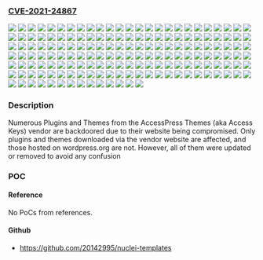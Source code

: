 ### [CVE-2021-24867](https://cve.mitre.org/cgi-bin/cvename.cgi?name=CVE-2021-24867)
![](https://img.shields.io/static/v1?label=Product&message=AP%20Companion&color=blue)
![](https://img.shields.io/static/v1?label=Product&message=AccessPress%20Custom%20CSS&color=blue)
![](https://img.shields.io/static/v1?label=Product&message=AccessPress%20Custom%20Post%20Type&color=blue)
![](https://img.shields.io/static/v1?label=Product&message=AccessPress%20Parallax&color=blue)
![](https://img.shields.io/static/v1?label=Product&message=AccessPress%20Root&color=blue)
![](https://img.shields.io/static/v1?label=Product&message=AccessPress%20Social%20Counter&color=blue)
![](https://img.shields.io/static/v1?label=Product&message=AccessPress%20Social%20Icons&color=blue)
![](https://img.shields.io/static/v1?label=Product&message=AccessPress%20Social%20Login%20Lite%20%E2%80%93%20Social%20Login%20WordPress%20Plugin&color=blue)
![](https://img.shields.io/static/v1?label=Product&message=AccessPress%20Social%20Share&color=blue)
![](https://img.shields.io/static/v1?label=Product&message=AccessPress%20Staple&color=blue)
![](https://img.shields.io/static/v1?label=Product&message=AccessPress%20Store&color=blue)
![](https://img.shields.io/static/v1?label=Product&message=AccessPress%20iFeeds&color=blue)
![](https://img.shields.io/static/v1?label=Product&message=Accesspress%20Basic&color=blue)
![](https://img.shields.io/static/v1?label=Product&message=Accesspress%20Lite&color=blue)
![](https://img.shields.io/static/v1?label=Product&message=Accesspress%20Mag&color=blue)
![](https://img.shields.io/static/v1?label=Product&message=Agency%20Lite&color=blue)
![](https://img.shields.io/static/v1?label=Product&message=Aplite&color=blue)
![](https://img.shields.io/static/v1?label=Product&message=Badge%20Designer%20Lite%20For%20WooCommerce&color=blue)
![](https://img.shields.io/static/v1?label=Product&message=Beautiful%20FAQ%20Plugin%20for%20WordPress%20%E2%80%93%20Everest%20FAQ%20Manager%20Lite&color=blue)
![](https://img.shields.io/static/v1?label=Product&message=Beautiful%20Stat%20Counter%20Plugin%20for%20WordPress%20%E2%80%93%20Everest%20Counter%20Lite&color=blue)
![](https://img.shields.io/static/v1?label=Product&message=Bingle&color=blue)
![](https://img.shields.io/static/v1?label=Product&message=Bloger&color=blue)
![](https://img.shields.io/static/v1?label=Product&message=CTA%20plugin%20for%20WordPress%20%E2%80%93%20Easy%20Side%20Tab&color=blue)
![](https://img.shields.io/static/v1?label=Product&message=Comments%20Disable%20%E2%80%93%20AccessPress&color=blue)
![](https://img.shields.io/static/v1?label=Product&message=Construction%20Lite&color=blue)
![](https://img.shields.io/static/v1?label=Product&message=Contact%20Form%20for%20WordPress%20%E2%80%93%20Ultimate%20Form%20Builder%20Lite&color=blue)
![](https://img.shields.io/static/v1?label=Product&message=Cookie%20Notification%20Plugin%20for%20WordPress%20%E2%80%93%20WP%20Cookie%20User%20Info&color=blue)
![](https://img.shields.io/static/v1?label=Product&message=Doko&color=blue)
![](https://img.shields.io/static/v1?label=Product&message=Easiest%20Contact%20Form%20for%20WordPress%20%E2%80%93%20AP%20Contact%20Form&color=blue)
![](https://img.shields.io/static/v1?label=Product&message=Effectively%20Add%20%26%20Customize%20Free%20Icons%20For%20WordPress%20Menus%20%E2%80%93%20WP%20Menu%20Icons%20Lite&color=blue)
![](https://img.shields.io/static/v1?label=Product&message=Enlighten&color=blue)
![](https://img.shields.io/static/v1?label=Product&message=Everest%20GPlaces%20Business%20Reviews&color=blue)
![](https://img.shields.io/static/v1?label=Product&message=Everest%20Review%20Lite%20%E2%80%93%20User%2FAdmin%20review%20plugin%20for%20WordPress&color=blue)
![](https://img.shields.io/static/v1?label=Product&message=FashStore&color=blue)
![](https://img.shields.io/static/v1?label=Product&message=Faster%20and%20Easier%20scroll%20to%20Top%20Plugin%20for%20WordPress%20%E2%80%93%20Smart%20Scroll%20to%20Top%20Lite&color=blue)
![](https://img.shields.io/static/v1?label=Product&message=Form%20Store%20to%20DB&color=blue)
![](https://img.shields.io/static/v1?label=Product&message=FotoGraphy&color=blue)
![](https://img.shields.io/static/v1?label=Product&message=Free%20Responsive%20Post%2FArticle%20Author%20Section%20Plugin%20for%20WordPress%20%E2%80%93%20Ultimate%20Author%20Box%20Lite&color=blue)
![](https://img.shields.io/static/v1?label=Product&message=Free%20Responsive%20Tab%20Plugin%20For%20WordPress%20%E2%80%93%20Everest%20Tab%20Lite&color=blue)
![](https://img.shields.io/static/v1?label=Product&message=Free%20WordPress%20Plugin%20To%20Display%20Like%2FDislike%20Comment%20Rating%20%E2%80%93%20Everest%20Comment%20Rating%20Lite&color=blue)
![](https://img.shields.io/static/v1?label=Product&message=Frontend%20Post%20WordPress%20Plugin%20%E2%80%93%20AccessPress%20Anonymous%20Post&color=blue)
![](https://img.shields.io/static/v1?label=Product&message=Gaga%20Corp&color=blue)
![](https://img.shields.io/static/v1?label=Product&message=Gaga%20Lite&color=blue)
![](https://img.shields.io/static/v1?label=Product&message=Inline%20Call%20To%20Action%20Builder%20Lite%20%E2%80%93%20Free%20Call%20To%20Action%20Layer%20Plugin%20for%20WordPress&color=blue)
![](https://img.shields.io/static/v1?label=Product&message=MContact%20Button&color=blue)
![](https://img.shields.io/static/v1?label=Product&message=Mega%20Menu%20Plugin%20for%20WordPress%20%E2%80%93%20AP%20Mega%20Menu&color=blue)
![](https://img.shields.io/static/v1?label=Product&message=One%20Paze&color=blue)
![](https://img.shields.io/static/v1?label=Product&message=PI%20Button&color=blue)
![](https://img.shields.io/static/v1?label=Product&message=ParallaxSome&color=blue)
![](https://img.shields.io/static/v1?label=Product&message=Plugin%20to%20Manage%20%2F%20Design%20WordPress%20Blog%20%E2%80%93%20WP%20Blog%20Manager%20Lite&color=blue)
![](https://img.shields.io/static/v1?label=Product&message=Pricing%20Table%20Builder%20%E2%80%93%20AP%20Pricing%20Tables%20Lite&color=blue)
![](https://img.shields.io/static/v1?label=Product&message=Product%20Slider%20For%20WooCommerce%20Lite&color=blue)
![](https://img.shields.io/static/v1?label=Product&message=Punte&color=blue)
![](https://img.shields.io/static/v1?label=Product&message=Responsive%20Clients%20Logo%20Gallery%20Plugin%20for%20WordPress%20%E2%80%93%20Smart%20Logo%20Showcase%20Lite&color=blue)
![](https://img.shields.io/static/v1?label=Product&message=Responsive%20Media%20Gallery%20Plugin%20for%20WordPress%20%E2%80%93%20Everest%20Gallery%20Lite&color=blue)
![](https://img.shields.io/static/v1?label=Product&message=Responsive%20Notification%20Bar%20Plugin%20for%20WordPress%20%E2%80%93%20Apex%20Notification%20Bar%20Lite&color=blue)
![](https://img.shields.io/static/v1?label=Product&message=Responsive%20Products%20Showcase%20Listing%20for%20WordPress%20%20%E2%80%93%20WP%20Product%20Gallery%20Lite&color=blue)
![](https://img.shields.io/static/v1?label=Product&message=Responsive%20WordPress%20Timeline%20Plugin%20%E2%80%93%20Everest%20Timeline%20Lite&color=blue)
![](https://img.shields.io/static/v1?label=Product&message=Revolve&color=blue)
![](https://img.shields.io/static/v1?label=Product&message=Ripple&color=blue)
![](https://img.shields.io/static/v1?label=Product&message=ScrollMe&color=blue)
![](https://img.shields.io/static/v1?label=Product&message=Smart%20Scroll%20Posts%20for%20WordPress&color=blue)
![](https://img.shields.io/static/v1?label=Product&message=Smartest%20Way%20To%20Design%20%26%20Customize%20WordPress%20Comments%20%26%20Comment%20Form%20%E2%80%93%20WP%20Comment%20Designer%20Lite&color=blue)
![](https://img.shields.io/static/v1?label=Product&message=Social%20Auto%20Poster&color=blue)
![](https://img.shields.io/static/v1?label=Product&message=Social%20Review&color=blue)
![](https://img.shields.io/static/v1?label=Product&message=SportsMag&color=blue)
![](https://img.shields.io/static/v1?label=Product&message=StoreVilla&color=blue)
![](https://img.shields.io/static/v1?label=Product&message=Swing%20Lite&color=blue)
![](https://img.shields.io/static/v1?label=Product&message=TAuto%20Poster&color=blue)
![](https://img.shields.io/static/v1?label=Product&message=Testimonial%20WordPress%20Plugin%20%E2%80%93%20AP%20Custom%20Testimonial&color=blue)
![](https://img.shields.io/static/v1?label=Product&message=The%20Easiest%20WordPress%20Media%20Manager%20Plugin%20%E2%80%93%20WP%20Media%20Manager%20Lite&color=blue)
![](https://img.shields.io/static/v1?label=Product&message=The%20Launcher&color=blue)
![](https://img.shields.io/static/v1?label=Product&message=The%20Monday&color=blue)
![](https://img.shields.io/static/v1?label=Product&message=Total%20GDPR%20Compliance%20Lite%20%E2%80%93%20WordPress%20Plugin%20for%20GDPR%20Compatibility&color=blue)
![](https://img.shields.io/static/v1?label=Product&message=Total%20Team%20Lite%20%E2%80%93%20Responsive%20Team%20Manager%20%2F%20Showcase%20Plugin%20for%20WordPress&color=blue)
![](https://img.shields.io/static/v1?label=Product&message=Ultimate%20Coming%20Soon%2C%20Maintenance%20Mode%20Plugin%20for%20WordPress%20%E2%80%93%20Everest%20Coming%20Soon%20Lite&color=blue)
![](https://img.shields.io/static/v1?label=Product&message=Uncode%20Lite&color=blue)
![](https://img.shields.io/static/v1?label=Product&message=Unicon%20Lite&color=blue)
![](https://img.shields.io/static/v1?label=Product&message=VMag&color=blue)
![](https://img.shields.io/static/v1?label=Product&message=VMagazine%20Lite&color=blue)
![](https://img.shields.io/static/v1?label=Product&message=Vmagazine%20News&color=blue)
![](https://img.shields.io/static/v1?label=Product&message=WP%20Floating%20Menu%20%E2%80%93%20One%20page%20navigator%2C%20sticky%20menu%20for%20WordPress&color=blue)
![](https://img.shields.io/static/v1?label=Product&message=WP%20Popup%20Banners&color=blue)
![](https://img.shields.io/static/v1?label=Product&message=WP%20Popup%20Lite%20%E2%80%93%20Responsive%20popup%20plugin%20for%20WordPress&color=blue)
![](https://img.shields.io/static/v1?label=Product&message=WP%20TFeed&color=blue)
![](https://img.shields.io/static/v1?label=Product&message=WordPress%20Backend%20Customizer%20%E2%80%93%20Everest%20Admin%20Theme%20Lite&color=blue)
![](https://img.shields.io/static/v1?label=Product&message=WordPress%20Slider%20Plugin%20%E2%80%93%20WP%201%20Slider&color=blue)
![](https://img.shields.io/static/v1?label=Product&message=Zigcy%20Baby&color=blue)
![](https://img.shields.io/static/v1?label=Product&message=Zigcy%20Cosmetics&color=blue)
![](https://img.shields.io/static/v1?label=Product&message=Zigcy%20Lite&color=blue)
![](https://img.shields.io/static/v1?label=Product&message=accessbuddy&color=blue)
![](https://img.shields.io/static/v1?label=Product&message=accesspress-ray&color=blue)
![](https://img.shields.io/static/v1?label=Product&message=parallax-blog&color=blue)
![](https://img.shields.io/static/v1?label=Version&message=1.0.0%3D%201.0.0%20&color=brighgreen)
![](https://img.shields.io/static/v1?label=Version&message=1.0.27%3D%201.0.27%20&color=brighgreen)
![](https://img.shields.io/static/v1?label=Version&message=1.0.3%3E%3D%201.0.3%20&color=brighgreen)
![](https://img.shields.io/static/v1?label=Version&message=1.0.4%3D%201.0.4%20&color=brighgreen)
![](https://img.shields.io/static/v1?label=Version&message=1.0.5%3D%201.0.5%20&color=brighgreen)
![](https://img.shields.io/static/v1?label=Version&message=1.0.6%3D%201.0.6%20&color=brighgreen)
![](https://img.shields.io/static/v1?label=Version&message=1.0.6%3E%3D%201.0.6%20&color=brighgreen)
![](https://img.shields.io/static/v1?label=Version&message=1.0.7%3C%201.0.7%20&color=brighgreen)
![](https://img.shields.io/static/v1?label=Version&message=1.0.7%3D%201.0.7%20&color=brighgreen)
![](https://img.shields.io/static/v1?label=Version&message=1.0.7%3E%3D%201.0.7%20&color=brighgreen)
![](https://img.shields.io/static/v1?label=Version&message=1.0.8%3D%201.0.8%20&color=brighgreen)
![](https://img.shields.io/static/v1?label=Version&message=1.0.8%3E%3D%201.0.8%20&color=brighgreen)
![](https://img.shields.io/static/v1?label=Version&message=1.0.9%3C%201.0.9%20&color=brighgreen)
![](https://img.shields.io/static/v1?label=Version&message=1.0.9%3E%3D%201.0.9%20&color=brighgreen)
![](https://img.shields.io/static/v1?label=Version&message=1.1.0%3E%3D%201.1.0%20&color=brighgreen)
![](https://img.shields.io/static/v1?label=Version&message=1.1.1%3D%201.1.1%20&color=brighgreen)
![](https://img.shields.io/static/v1?label=Version&message=1.1.1%3E%3D%201.1.1%20&color=brighgreen)
![](https://img.shields.io/static/v1?label=Version&message=1.1.2%3D%201.1.2%20&color=brighgreen)
![](https://img.shields.io/static/v1?label=Version&message=1.1.2%3E%3D%201.1.2%20&color=brighgreen)
![](https://img.shields.io/static/v1?label=Version&message=1.1.3%3E%3D%201.1.3%20&color=brighgreen)
![](https://img.shields.io/static/v1?label=Version&message=1.1.5%3E%3D%201.1.5%20&color=brighgreen)
![](https://img.shields.io/static/v1?label=Version&message=1.1.6%3D%201.1.6%20&color=brighgreen)
![](https://img.shields.io/static/v1?label=Version&message=1.1.7%3E%3D%201.1.7%20&color=brighgreen)
![](https://img.shields.io/static/v1?label=Version&message=1.1.9%3D%201.1.9%20&color=brighgreen)
![](https://img.shields.io/static/v1?label=Version&message=1.19.5%3D%201.19.5%20&color=brighgreen)
![](https://img.shields.io/static/v1?label=Version&message=1.2.0%3D%201.2.0%20&color=brighgreen)
![](https://img.shields.io/static/v1?label=Version&message=1.2.1%3D%201.2.1%20&color=brighgreen)
![](https://img.shields.io/static/v1?label=Version&message=1.2.3%3E%3D%201.2.3%20&color=brighgreen)
![](https://img.shields.io/static/v1?label=Version&message=1.2.5%3D%201.2.5%20&color=brighgreen)
![](https://img.shields.io/static/v1?label=Version&message=1.2.6%3D%201.2.6%20&color=brighgreen)
![](https://img.shields.io/static/v1?label=Version&message=1.2.7%3D%201.2.7%20&color=brighgreen)
![](https://img.shields.io/static/v1?label=Version&message=1.2.9%3E%3D%201.2.9%20&color=brighgreen)
![](https://img.shields.io/static/v1?label=Version&message=1.3.1%3D%201.3.1%20&color=brighgreen)
![](https://img.shields.io/static/v1?label=Version&message=1.3.2%3D%201.3.2%20&color=brighgreen)
![](https://img.shields.io/static/v1?label=Version&message=1.3.5%3D%201.3.5%20&color=brighgreen)
![](https://img.shields.io/static/v1?label=Version&message=1.3.6%3D%201.3.6%20&color=brighgreen)
![](https://img.shields.io/static/v1?label=Version&message=1.4.1%3D%201.4.1%20&color=brighgreen)
![](https://img.shields.io/static/v1?label=Version&message=1.4.2%3D%201.0.8%20&color=brighgreen)
![](https://img.shields.io/static/v1?label=Version&message=1.4.4%3E%3D%201.4.4%20&color=brighgreen)
![](https://img.shields.io/static/v1?label=Version&message=1.4.5%3E%3D%201.4.5%20&color=brighgreen)
![](https://img.shields.io/static/v1?label=Version&message=1.4.6%3E%3D%201.4.6%20&color=brighgreen)
![](https://img.shields.io/static/v1?label=Version&message=1.5.0%3E%3D%201.5.0%20&color=brighgreen)
![](https://img.shields.io/static/v1?label=Version&message=1.6.7%3E%3D%201.6.7%20&color=brighgreen)
![](https://img.shields.io/static/v1?label=Version&message=1.8.2%3E%3D%201.8.2%20&color=brighgreen)
![](https://img.shields.io/static/v1?label=Version&message=1.9.1%3D%201.9.1%20&color=brighgreen)
![](https://img.shields.io/static/v1?label=Version&message=1.9.1%3E%3D%201.9.1%20&color=brighgreen)
![](https://img.shields.io/static/v1?label=Version&message=2.0.1%3E%3D%202.0.1%20&color=brighgreen)
![](https://img.shields.io/static/v1?label=Version&message=2.0.3%3E%3D%202.0.3%20&color=brighgreen)
![](https://img.shields.io/static/v1?label=Version&message=2.0.4%3E%3D%202.0.4%20&color=brighgreen)
![](https://img.shields.io/static/v1?label=Version&message=2.0.7%3C%202.0.7%20&color=brighgreen)
![](https://img.shields.io/static/v1?label=Version&message=2.0.7%3E%3D%202.0.7%20&color=brighgreen)
![](https://img.shields.io/static/v1?label=Version&message=2.0.8%3E%3D%202.0.8%20&color=brighgreen)
![](https://img.shields.io/static/v1?label=Version&message=2.0.9%3D%202.0.9%20&color=brighgreen)
![](https://img.shields.io/static/v1?label=Version&message=2.1.0%3D%202.1.0%20&color=brighgreen)
![](https://img.shields.io/static/v1?label=Version&message=2.1.3%3E%3D%202.1.3%20&color=brighgreen)
![](https://img.shields.io/static/v1?label=Version&message=2.2.8%3D%202.2.8%20&color=brighgreen)
![](https://img.shields.io/static/v1?label=Version&message=2.4.0%3D%202.4.0%20&color=brighgreen)
![](https://img.shields.io/static/v1?label=Version&message=2.4.9%3D%202.4.9%20&color=brighgreen)
![](https://img.shields.io/static/v1?label=Version&message=2.5%3D%202.5%20&color=brighgreen)
![](https://img.shields.io/static/v1?label=Version&message=2.6.5%3D%202.6.5%20&color=brighgreen)
![](https://img.shields.io/static/v1?label=Version&message=2.8.0%3E%3D%202.8.0%20&color=brighgreen)
![](https://img.shields.io/static/v1?label=Version&message=2.92%3D%202.92%20&color=brighgreen)
![](https://img.shields.io/static/v1?label=Version&message=3.0.5%3E%3D%203.0.5%20&color=brighgreen)
![](https://img.shields.io/static/v1?label=Version&message=3.1.1574941215%3D%203.1.1574941215%20&color=brighgreen)
![](https://img.shields.io/static/v1?label=Version&message=3.2.1%3D%203.2.1%20&color=brighgreen)
![](https://img.shields.io/static/v1?label=Version&message=3.3.3%3E%3D%203.3.3%20&color=brighgreen)
![](https://img.shields.io/static/v1?label=Version&message=3.4.7%3E%3D%203.4.7%20&color=brighgreen)
![](https://img.shields.io/static/v1?label=Version&message=4.0.3%3E%3D%204.0.3%20&color=brighgreen)
![](https://img.shields.io/static/v1?label=Version&message=4.5%3D%204.5%20&color=brighgreen)
![](https://img.shields.io/static/v1?label=Version&message=4.5.5%3E%3D%204.5.5%20&color=brighgreen)
![](https://img.shields.io/static/v1?label=Vulnerability&message=CWE-912%20Hidden%20Functionality&color=brighgreen)

### Description

Numerous Plugins and Themes from the AccessPress Themes (aka Access Keys) vendor are backdoored due to their website being compromised. Only plugins and themes downloaded via the vendor website are affected, and those hosted on wordpress.org are not. However, all of them were updated or removed to avoid any confusion

### POC

#### Reference
No PoCs from references.

#### Github
- https://github.com/20142995/nuclei-templates

